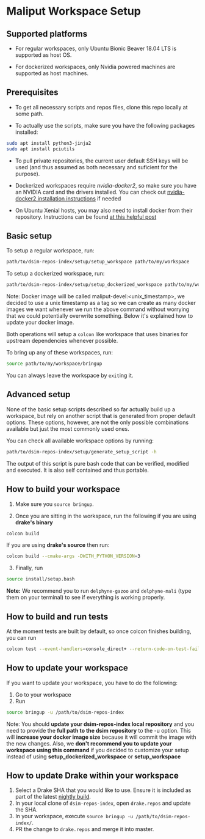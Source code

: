 # Maliput Workspace Setup

## Supported platforms

* For regular workspaces, only Ubuntu Bionic Beaver 18.04 LTS is supported as host OS.

* For dockerized workspaces, only Nvidia powered machines are supported as host machines.

## Prerequisites

* To get all necessary scripts and repos files, clone this repo locally at some path.

* To actually use the scripts, make sure you have the following packages installed:

```sh
sudo apt install python3-jinja2
sudo apt install pciutils
```

* To pull private repositories, the current user default SSH keys will be used (and thus assumed as both necessary and suficient for the purpose).

* Dockerized workspaces require *nvidia-docker2*, so make sure you have an NVIDIA card and the drivers installed.
You can check out [nvidia-docker2 installation instructions](https://github.com/nvidia/nvidia-docker/wiki/Installation-(version-2.0)) if needed
* On Ubuntu Xenial hosts, you may also need to install docker from their repository. Instructions can be found
[at this helpful post](https://gist.github.com/Brainiarc7/a8ab5f89494d053003454efc3be2d2ef)

## Basic setup

To setup a regular workspace, run:

```sh
path/to/dsim-repos-index/setup/setup_workspace path/to/my/workspace
```

To setup a dockerized workspace, run:

```sh
path/to/dsim-repos-index/setup/setup_dockerized_workspace path/to/my/workspace
```
Note: Docker image will be called maliput-devel:<unix_timestamp>, we decided to use a unix timestamp as a tag so we can create as many docker images we want whenever we run the above command without worrying that we could potentially overwrite something. Below it's explained how to update your docker image.

Both operations will setup a `colcon` like workspace that uses binaries for
upstream dependencies whenever possible.

To bring up any of these workspaces, run:

```sh
source path/to/my/workspace/bringup
```

You can always leave the workspace by `exit`ing it.

## Advanced setup

None of the basic setup scripts described so far actually build up a workspace, but rely
on another script that is generated from proper default options. These options, however,
are not the only possible combinations available but just the most commonly used ones.

You can check all available workspace options by running:

```sh
path/to/dsim-repos-index/setup/generate_setup_script -h
```

The output of this script is pure bash code that can be verified, modified and executed. It
is also self contained and thus portable.

## How to build your workspace

1. Make sure you `source bringup`.

2. Once you are sitting in the workspace, run the following if you are using **drake's binary**

```sh
colcon build
```
If you are using **drake's source** then run:
```sh
colcon build --cmake-args -DWITH_PYTHON_VERSION=3
```

3. Finally, run
```sh
source install/setup.bash
```

**Note:** We recommend you to run `delphyne-gazoo` and `delphyne-mali` (type them on your terminal) to see if everything is working properly.

## How to build and run tests

At the moment tests are built by default, so once colcon finishes building, you can run
```sh
colcon test --event-handlers=console_direct+ --return-code-on-test-failure --packages-skip PROJ4
```

## How to update your workspace

If you want to update your workspace, you have to do the following:

1. Go to your workspace
2. Run
```sh
source bringup -u /path/to/dsim-repos-index
```
Note: You should **update your dsim-repos-index local repository** and you need to provide the **full path to the dsim repository** to the -u option. This will **increase
your docker image size** because it will commit the image with the new changes.
Also, we **don't recommend you to update your workspace using this command** if you decided to customize your setup instead of using **setup_dockerized_workspace** or **setup_workspace**

## How to update Drake within your workspace

1. Select a Drake SHA that you would like to use. Ensure it is included as part
   of the latest [nightly build](https://drake-jenkins.csail.mit.edu/view/Nightly%20Production/).
2. In your local clone of `dsim-repos-index`, open `drake.repos` and update the SHA.
3. In your workspace, execute `source bringup -u /path/to/dsim-repos-index/`.
4. PR the change to `drake.repos` and merge it into master.
